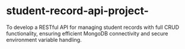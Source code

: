 # student-record-api-project-
To develop a RESTful API for managing student records with full CRUD functionality, ensuring efficient MongoDB connectivity and secure environment variable handling.
